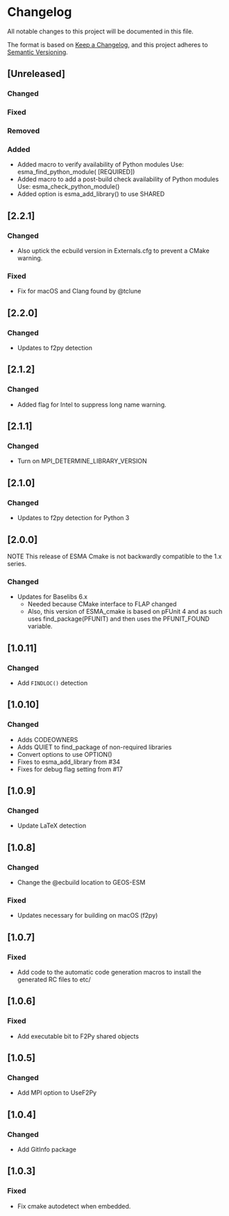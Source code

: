 # Changelog

All notable changes to this project will be documented in this file.

The format is based on [Keep a Changelog](https://keepachangelog.com/en/1.0.0/),
and this project adheres to [Semantic Versioning](https://semver.org/spec/v2.0.0.html).

## [Unreleased]

### Changed
### Fixed
### Removed
### Added

- Added macro to verify availability of Python modules
  Use: esma_find_python_module(<module> [REQUIRED])
- Added macro to add a post-build check availability of Python modules
  Use: esma_check_python_module(<module>)
- Added option is esma_add_library() to use SHARED
	
## [2.2.1]

### Changed

- Also uptick the ecbuild version in Externals.cfg to prevent a CMake warning.

### Fixed

- Fix for macOS and Clang found by @tclune

## [2.2.0]

### Changed

- Updates to f2py detection

## [2.1.2]

### Changed

- Added flag for Intel to suppress long name warning.

## [2.1.1]

### Changed

- Turn on MPI_DETERMINE_LIBRARY_VERSION

## [2.1.0]

### Changed

- Updates to f2py detection for Python 3

## [2.0.0]

NOTE This release of ESMA Cmake is not backwardly compatible to the 1.x series.

### Changed

- Updates for Baselibs 6.x
  - Needed because CMake interface to FLAP changed
  - Also, this version of ESMA_cmake is based on pFUnit 4 and as such uses find_package(PFUNIT) and then uses the PFUNIT_FOUND variable.

## [1.0.11]

### Changed

- Add `FINDLOC()` detection

## [1.0.10]

### Changed

- Adds CODEOWNERS
- Adds QUIET to find_package of non-required libraries
- Convert options to use OPTION()
- Fixes to esma_add_library from #34
- Fixes for debug flag setting from #17

## [1.0.9]

### Changed

- Update LaTeX detection

## [1.0.8]

### Changed

- Change the @ecbuild location to GEOS-ESM

### Fixed

- Updates necessary for building on macOS (f2py)

## [1.0.7]

### Fixed

- Add code to the automatic code generation macros to install the generated RC files to etc/

## [1.0.6]

### Fixed

- Add executable bit to F2Py shared objects

## [1.0.5]

### Changed

- Add MPI option to UseF2Py

## [1.0.4]

### Changed

- Add GitInfo package

## [1.0.3]

### Fixed

- Fix cmake autodetect when embedded.

